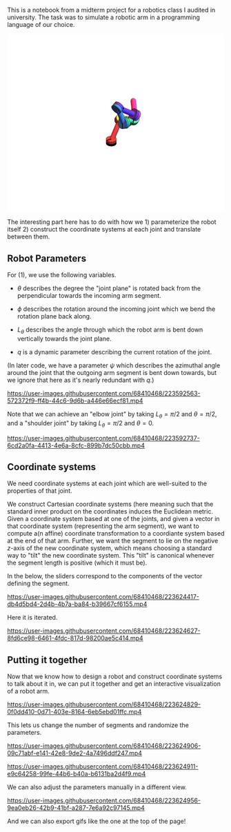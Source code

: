 This is a notebook from a midterm project for a robotics class I audited in university. The task was to simulate a robotic arm in a programming language of our choice.

<img src="media/arm1.gif" alt-text="A gif of a cartoonish sequence of linked cylinders rotating at the places they join each other." loop=infinite>

The interesting part here has to do with how we 1) parameterize the robot itself 2) construct the coordinate systems at each joint and translate between them.

## Robot Parameters

For (1), we use the following variables.

* $\theta$ describes the degree the "joint plane" is rotated back from the perpendicular towards the incoming arm segment.

* $\phi$ describes the rotation around the incoming joint which we bend the rotation plane back along.

* $L_\theta$ describes the angle through which the robot arm is bent down vertically towards the joint plane.

* $q$ is a dynamic parameter describing the current rotation of the joint.

(In later code, we have a parameter $\psi$ which describes the azimuthal angle around the joint that the outgoing arm segment is bent down towards, but we ignore that here as it's nearly redundant with $q$.)

https://user-images.githubusercontent.com/68410468/223592563-572372f9-ff4b-44c6-9d6b-a446e66ecf81.mp4

Note that we can achieve an "elbow joint" by taking $L_\theta = \pi/2$ and $\theta = \pi/2$, and a "shoulder joint" by taking $L_\theta = \pi/2$ and $\theta = 0$.

https://user-images.githubusercontent.com/68410468/223592737-6cd2a0fa-4413-4e6a-8cfc-899b7dc50cbb.mp4

## Coordinate systems

We need coordinate systems at each joint which are well-suited to the properties of that joint.

We construct Cartesian coordinate systems (here meaning such that the standard inner product on the coordinates induces the Euclidean metric. Given a coordinate system based at one of the joints, and given a vector in that coordinate system (representing the arm segment), we want to compute a(n affine) coordinate transformation to a coordiante system based at the end of that arm. Further, we want the segment to lie on the negative $z$-axis of the new coordinate system, which means choosing a standard way to "tilt" the new coordinate system. This "tilt" is canonical whenever the segment length is positive (which it must be).

In the below, the sliders correspond to the components of the vector defining the segment.

https://user-images.githubusercontent.com/68410468/223624417-db4d5bd4-2d4b-4b7a-ba84-b39667cf6155.mp4

Here it is iterated.

https://user-images.githubusercontent.com/68410468/223624627-8fd6ce98-6461-4fdc-817d-98200ae5c414.mp4

## Putting it together

Now that we know how to design a robot and construct coordinate systems to talk about it in, we can put it together and get an interactive visualization of a robot arm.

https://user-images.githubusercontent.com/68410468/223624829-0f0dd410-0d71-403e-8164-6eb5ebd01ffc.mp4

This lets us change the number of segments and randomize the parameters.

https://user-images.githubusercontent.com/68410468/223624906-09c71abf-e141-42e8-9de2-4a7496ddf247.mp4

https://user-images.githubusercontent.com/68410468/223624911-e9c64258-99fe-44b6-b40a-b6131ba2d4f9.mp4

We can also adjust the parameters manually in a different view.

https://user-images.githubusercontent.com/68410468/223624956-9ea0eb26-42b9-41bf-a287-7e6a92c97145.mp4

And we can also export gifs like the one at the top of the page!
